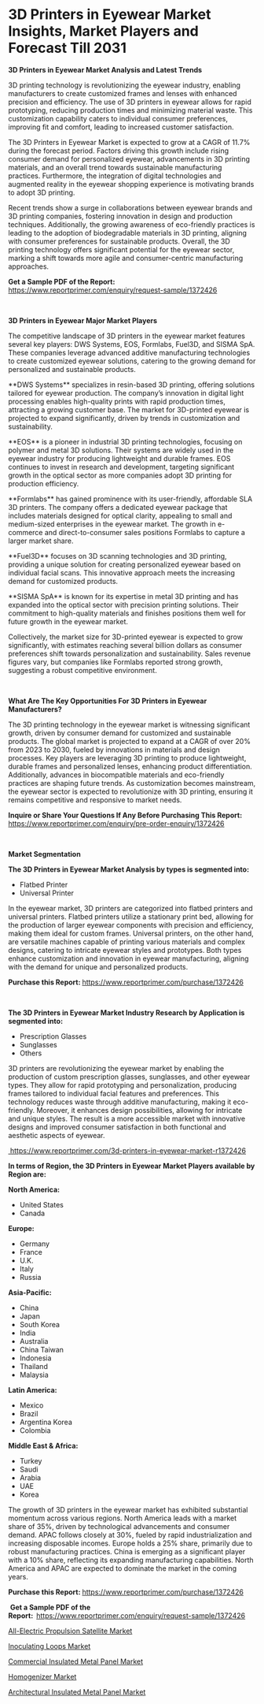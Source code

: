 <p><h1>3D Printers in Eyewear Market Insights, Market Players and Forecast Till 2031</h1></p><p><strong>3D Printers in Eyewear Market Analysis and Latest Trends</strong></p>
<p><p>3D printing technology is revolutionizing the eyewear industry, enabling manufacturers to create customized frames and lenses with enhanced precision and efficiency. The use of 3D printers in eyewear allows for rapid prototyping, reducing production times and minimizing material waste. This customization capability caters to individual consumer preferences, improving fit and comfort, leading to increased customer satisfaction.</p><p>The 3D Printers in Eyewear Market is expected to grow at a CAGR of 11.7% during the forecast period. Factors driving this growth include rising consumer demand for personalized eyewear, advancements in 3D printing materials, and an overall trend towards sustainable manufacturing practices. Furthermore, the integration of digital technologies and augmented reality in the eyewear shopping experience is motivating brands to adopt 3D printing.</p><p>Recent trends show a surge in collaborations between eyewear brands and 3D printing companies, fostering innovation in design and production techniques. Additionally, the growing awareness of eco-friendly practices is leading to the adoption of biodegradable materials in 3D printing, aligning with consumer preferences for sustainable products. Overall, the 3D printing technology offers significant potential for the eyewear sector, marking a shift towards more agile and consumer-centric manufacturing approaches.</p></p>
<p><strong>Get a Sample PDF of the Report:&nbsp;</strong> <a href="https://www.reportprimer.com/enquiry/request-sample/1372426">https://www.reportprimer.com/enquiry/request-sample/1372426</a></p>
<p>&nbsp;</p>
<p><strong>3D Printers in Eyewear Major Market Players</strong></p>
<p><p>The competitive landscape of 3D printers in the eyewear market features several key players: DWS Systems, EOS, Formlabs, Fuel3D, and SISMA SpA. These companies leverage advanced additive manufacturing technologies to create customized eyewear solutions, catering to the growing demand for personalized and sustainable products.</p><p>**DWS Systems** specializes in resin-based 3D printing, offering solutions tailored for eyewear production. The company’s innovation in digital light processing enables high-quality prints with rapid production times, attracting a growing customer base. The market for 3D-printed eyewear is projected to expand significantly, driven by trends in customization and sustainability.</p><p>**EOS** is a pioneer in industrial 3D printing technologies, focusing on polymer and metal 3D solutions. Their systems are widely used in the eyewear industry for producing lightweight and durable frames. EOS continues to invest in research and development, targeting significant growth in the optical sector as more companies adopt 3D printing for production efficiency.</p><p>**Formlabs** has gained prominence with its user-friendly, affordable SLA 3D printers. The company offers a dedicated eyewear package that includes materials designed for optical clarity, appealing to small and medium-sized enterprises in the eyewear market. The growth in e-commerce and direct-to-consumer sales positions Formlabs to capture a larger market share.</p><p>**Fuel3D** focuses on 3D scanning technologies and 3D printing, providing a unique solution for creating personalized eyewear based on individual facial scans. This innovative approach meets the increasing demand for customized products.</p><p>**SISMA SpA** is known for its expertise in metal 3D printing and has expanded into the optical sector with precision printing solutions. Their commitment to high-quality materials and finishes positions them well for future growth in the eyewear market.</p><p>Collectively, the market size for 3D-printed eyewear is expected to grow significantly, with estimates reaching several billion dollars as consumer preferences shift towards personalization and sustainability. Sales revenue figures vary, but companies like Formlabs reported strong growth, suggesting a robust competitive environment.</p></p>
<p>&nbsp;</p>
<p><strong>What Are The Key Opportunities For 3D Printers in Eyewear Manufacturers?</strong></p>
<p><p>The 3D printing technology in the eyewear market is witnessing significant growth, driven by consumer demand for customized and sustainable products. The global market is projected to expand at a CAGR of over 20% from 2023 to 2030, fueled by innovations in materials and design processes. Key players are leveraging 3D printing to produce lightweight, durable frames and personalized lenses, enhancing product differentiation. Additionally, advances in biocompatible materials and eco-friendly practices are shaping future trends. As customization becomes mainstream, the eyewear sector is expected to revolutionize with 3D printing, ensuring it remains competitive and responsive to market needs.</p></p>
<p><strong>Inquire or Share Your Questions If Any Before Purchasing This Report:</strong> <a href="https://www.reportprimer.com/enquiry/pre-order-enquiry/1372426">https://www.reportprimer.com/enquiry/pre-order-enquiry/1372426</a></p>
<p>&nbsp;</p>
<p><strong>Market Segmentation</strong></p>
<p><strong>The 3D Printers in Eyewear Market Analysis by types is segmented into:</strong></p>
<p><ul><li>Flatbed Printer</li><li>Universal Printer</li></ul></p>
<p><p>In the eyewear market, 3D printers are categorized into flatbed printers and universal printers. Flatbed printers utilize a stationary print bed, allowing for the production of larger eyewear components with precision and efficiency, making them ideal for custom frames. Universal printers, on the other hand, are versatile machines capable of printing various materials and complex designs, catering to intricate eyewear styles and prototypes. Both types enhance customization and innovation in eyewear manufacturing, aligning with the demand for unique and personalized products.</p></p>
<p><strong>Purchase this Report:&nbsp;</strong><a href="https://www.reportprimer.com/purchase/1372426">https://www.reportprimer.com/purchase/1372426</a></p>
<p>&nbsp;</p>
<p><strong>The 3D Printers in Eyewear Market Industry Research by Application is segmented into:</strong></p>
<p><ul><li>Prescription Glasses</li><li>Sunglasses</li><li>Others</li></ul></p>
<p><p>3D printers are revolutionizing the eyewear market by enabling the production of custom prescription glasses, sunglasses, and other eyewear types. They allow for rapid prototyping and personalization, producing frames tailored to individual facial features and preferences. This technology reduces waste through additive manufacturing, making it eco-friendly. Moreover, it enhances design possibilities, allowing for intricate and unique styles. The result is a more accessible market with innovative designs and improved consumer satisfaction in both functional and aesthetic aspects of eyewear.</p></p>
<p><a href="https://www.reportprimer.com/3d-printers-in-eyewear-market-r1372426">&nbsp;https://www.reportprimer.com/3d-printers-in-eyewear-market-r1372426</a></p>
<p><strong>In terms of Region, the 3D Printers in Eyewear Market Players available by Region are:</strong></p>
<p>
    <p> <strong> North America: </strong>
        <ul>
            <li>United States</li>
            <li>Canada</li>
        </ul>
        </p> 
    <p> <strong> Europe: </strong>
        <ul>
            <li>Germany</li>
            <li>France</li>
            <li>U.K.</li>
            <li>Italy</li>
            <li>Russia</li>
        </ul>
        </p> 
    <p> <strong> Asia-Pacific: </strong>
        <ul>
            <li>China</li>
            <li>Japan</li>
            <li>South Korea</li>
            <li>India</li>
            <li>Australia</li>
            <li>China Taiwan</li>
            <li>Indonesia</li>
            <li>Thailand</li>
            <li>Malaysia</li>
        </ul>
        </p> 
    <p> <strong> Latin America: </strong>
        <ul>
            <li>Mexico</li>
            <li>Brazil</li>
            <li>Argentina Korea</li>
            <li>Colombia</li>
        </ul>
        </p> 
    <p> <strong> Middle East & Africa: </strong>
        <ul>
            <li>Turkey</li>
            <li>Saudi</li>
            <li>Arabia</li>
            <li>UAE</li>
            <li>Korea</li>
        </ul>
    </p>
    </p>
<p><p>The growth of 3D printers in the eyewear market has exhibited substantial momentum across various regions. North America leads with a market share of 35%, driven by technological advancements and consumer demand. APAC follows closely at 30%, fueled by rapid industrialization and increasing disposable incomes. Europe holds a 25% share, primarily due to robust manufacturing practices. China is emerging as a significant player with a 10% share, reflecting its expanding manufacturing capabilities. North America and APAC are expected to dominate the market in the coming years.</p></p>
<p><strong>Purchase this Report: </strong><a href="https://www.reportprimer.com/purchase/1372426">https://www.reportprimer.com/purchase/1372426</a></p>
<p>&nbsp;<strong>Get a Sample PDF of the Report:&nbsp;&nbsp;</strong><a href="https://www.reportprimer.com/enquiry/request-sample/1372426">https://www.reportprimer.com/enquiry/request-sample/1372426</a></p>
<p><strong></strong></p>
<p><p><a href="https://medium.com/@noeldedja20222022/pioneering-growth-analyzing-global-all-electric-propulsion-satellite-market-dynamics-2024-2031-896d3422a477">All-Electric Propulsion Satellite Market</a></p><p><a href="https://www.linkedin.com/pulse/inoculating-loops-market-global-trends-forecast-2024-2031-q8inc">Inoculating Loops Market</a></p><p><a href="https://issuu.com/reportprime-2/docs/commercial-insulated-metal-panel-ma_44cab580e95951">Commercial Insulated Metal Panel Market</a></p><p><a href="https://www.linkedin.com/pulse/exploring-homogenizer-market-dynamics-revenue-analysis-growth-7gaoc">Homogenizer Market</a></p><p><a href="https://issuu.com/reportprime-2/docs/architectural-insulated-metal-panel_b43d0dd417792a">Architectural Insulated Metal Panel Market</a></p></p>